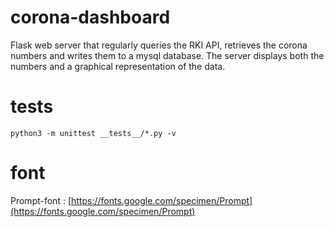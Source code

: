 # corona-dashboard

Flask web server that regularly queries the RKI API, retrieves the corona numbers and writes them to a mysql database. The server displays both the numbers and a graphical representation of the data.

# tests
```
python3 -m unittest __tests__/*.py -v
```

# font

Prompt-font : [https://fonts.google.com/specimen/Prompt](https://fonts.google.com/specimen/Prompt)